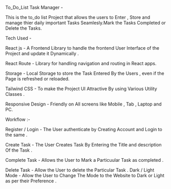 To_Do_List Task Manager -

This is the to_do list Project that allows the users to Enter , Store and manage thier daily important Tasks Seamlesly.Mark the Tasks Completed or Delete the Tasks.


Tech Used -

 React js - A Frontend Library to handle  the frontend User Interface of the Project and update it Dynamically . 

 React Route - Library for handling navigation and routing in React apps.
 
 Storage - Local Storage to store the Task Entered By the Users , even if the Page is refreshed or reloaded.
 
 Tailwind CSS - To make the Project UI Attractive By using Various Utility Classes .

Responsive Design - Friendly on All screens like Mobile , Tab , Laptop and PC.
 

 Workflow  :-
 
 Register / Login - The User authenticate by Creating Account and Login to the same .
 
 Create Task - The User Creates Task By Entering the Title and description Of the Task .
 
 Complete Task - Allows the User to Mark a Particuular Task as completed .
 
 Delete Task - Allow the User to delete the Particular Task .
 Dark / Light Mode - Allow the User to Change The Mode to the Website to Dark or Light as per their Preference .



